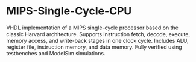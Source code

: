 # MIPS-Single-Cycle-CPU
VHDL implementation of a MIPS single-cycle processor based on the classic Harvard architecture. Supports instruction fetch, decode, execute, memory access, and write-back stages in one clock cycle. Includes ALU, register file, instruction memory, and data memory. Fully verified using testbenches and ModelSim simulations.
